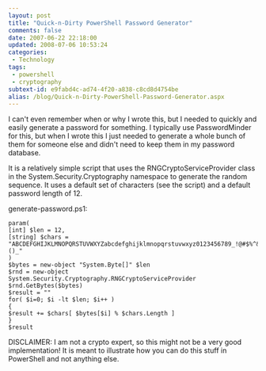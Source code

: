```yaml
---
layout: post
title: "Quick-n-Dirty PowerShell Password Generator"
comments: false
date: 2007-06-22 22:18:00
updated: 2008-07-06 10:53:24
categories:
 - Technology
tags:
 - powershell
 - cryptography
subtext-id: e9fabd4c-ad74-4f20-a838-c8cd8d4754be
alias: /blog/Quick-n-Dirty-PowerShell-Password-Generator.aspx
---
```



I can't even remember when or why I wrote this, but I needed to quickly and easily generate a password for something. I typically use PasswordMinder for this, but when I wrote this I just needed to generate a whole bunch of them for someone else and didn't need to keep them in my password database. 

It is a relatively simple script that uses the RNGCryptoServiceProvider class in the System.Security.Cryptography namespace to generate the random sequence. It uses a default set of characters (see the script) and a default password length of 12. 

generate-password.ps1: 
    
    
    param( 
    [int] $len = 12,
    [string] $chars = "ABCDEFGHIJKLMNOPQRSTUVWXYZabcdefghijklmnopqrstuvwxyz0123456789_!@#$%^&*()_"
    )
    $bytes = new-object "System.Byte[]" $len
    $rnd = new-object System.Security.Cryptography.RNGCryptoServiceProvider
    $rnd.GetBytes($bytes)
    $result = ""
    for( $i=0; $i -lt $len; $i++ )
    {
    $result += $chars[ $bytes[$i] % $chars.Length ]	
    }
    $result
    

DISCLAIMER: I am not a crypto expert, so this might not be a very good implementation! It is meant to illustrate how you can do this stuff in PowerShell and not anything else. 
